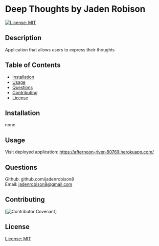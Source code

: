 # Deep Thoughts by Jaden Robison

[![License: MIT](https://img.shields.io/badge/License-MIT-yellow.svg)](https://opensource.org/licenses/MIT)

## Description
Application that allows users to express their thoughts

## Table of Contents
* [Installation](#installation)
* [Usage](#usage)
* [Questions](#questions)
* [Contributing](#contributing)
* [License](#license)

## Installation
none

## Usage
Visit deployed application:
https://afternoon-river-80769.herokuapp.com/

## Questions
Github: github.com/jadenrobison8  
Email: jadenrobison8@gmail.com

## Contributing
[![Contributor Covenant](https://img.shields.io/badge/Contributor%20Covenant-2.0-4baaaa.svg)]

## License
[License: MIT](https://opensource.org/licenses/MIT)